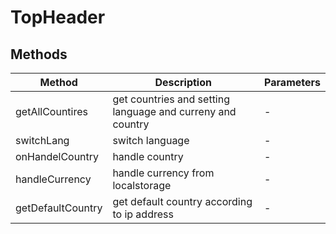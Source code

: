 # TopHeader

## Methods

<!-- @vuese:TopHeader:methods:start -->
|Method|Description|Parameters|
|---|---|---|
|getAllCountires|get countries and setting language and curreny and country|-|
|switchLang|switch language|-|
|onHandelCountry|handle country|-|
|handleCurrency|handle currency from localstorage|-|
|getDefaultCountry|get default country according to ip address|-|

<!-- @vuese:TopHeader:methods:end -->


